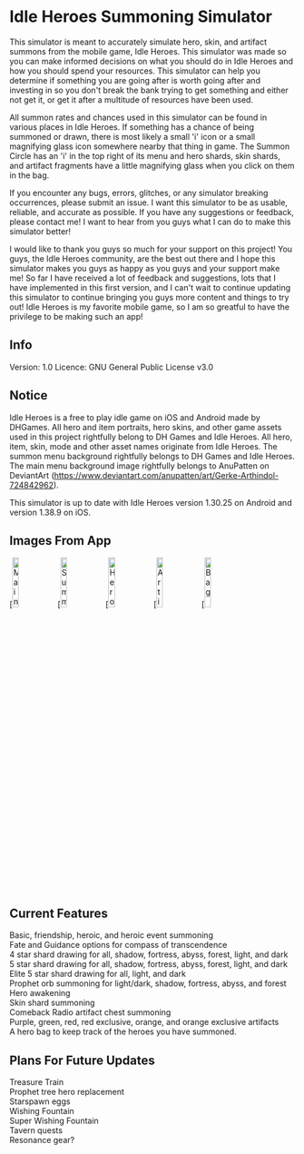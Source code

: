 # Idle Heroes Summoning Simulator
This simulator is meant to accurately simulate hero, skin, and artifact summons from the mobile game, Idle Heroes. This simulator was made so you can make informed decisions on what you should do in Idle Heroes and how you should spend your resources. This simulator can help you determine if something you are going after is worth going after and investing in so you don't break the bank trying to get something and either not get it, or get it after a multitude of resources have been used.

All summon rates and chances used in this simulator can be found in various places in Idle Heroes. If something has a chance of being summoned or drawn, there is most likely a small 'i' icon or a small magnifying glass icon somewhere nearby that thing in game. The Summon Circle has an 'i' in the top right of its menu and hero shards, skin shards, and artifact fragments have a little magnifying glass when you click on them in the bag.

If you encounter any bugs, errors, glitches, or any simulator breaking occurrences, please submit an issue. I want this simulator to be as usable, reliable, and accurate as possible. If you have any suggestions or feedback, please contact me! I want to hear from you guys what I can do to make this simulator better!

I would like to thank you guys so much for your support on this project! You guys, the Idle Heroes community, are the best out there and I hope this simulator makes you guys as happy as you guys and your support make me! So far I have received a lot of feedback and suggestions, lots that I have implemented in this first version, and I can't wait to continue updating this simulator to continue bringing you guys more content and things to try out! Idle Heroes is my favorite mobile game, so I am so greatful to have the privilege to be making such an app!

## Info
Version: 1.0
Licence: GNU General Public License v3.0

## Notice
Idle Heroes is a free to play idle game on iOS and Android made by DHGames. All hero and item portraits, hero skins, and other game assets used in this project rightfully belong to DH Games and Idle Heroes. All hero, item, skin, mode and other asset names originate from Idle Heroes. The summon menu background rightfully belongs to DH Games and Idle Heroes. The main menu background image rightfully belongs to AnuPatten on DeviantArt (https://www.deviantart.com/anupatten/art/Gerke-Arthindol-724842962). 

This simulator is up to date with Idle Heroes version 1.30.25 on Android and version 1.38.9 on iOS.

## Images From App
[<img src="https://user-images.githubusercontent.com/70172740/212793884-d1c41478-a11b-4a94-a631-999b57818ce2.jpg" alt="Main menu" width="15%" height="15%"/>
[<img src="https://user-images.githubusercontent.com/70172740/212793907-459d6acd-d884-4a0c-9196-4c14ac63be4a.jpg" alt="Summoning circle" width="15%" height="15%"/>
[<img src="https://user-images.githubusercontent.com/70172740/212793924-67f821ca-db46-400b-ba73-927ea68e0f22.jpg" alt="Hero awakening" width="15%" height="15%"/>
[<img src="https://user-images.githubusercontent.com/70172740/212793967-d05f83e2-3560-417c-afbd-bbaf408b70c7.jpg" alt="Artifacts" width="15%" height="15%"/>
[<img src="https://user-images.githubusercontent.com/70172740/212793979-fdfc80bd-1600-4ae6-bae7-8306b1a7de5a.jpg" alt="Bag" width="15%" height="15%">

## Current Features
Basic, friendship, heroic, and heroic event summoning\
Fate and Guidance options for compass of transcendence\
4 star shard drawing for all, shadow, fortress, abyss, forest, light, and dark\
5 star shard drawing for all, shadow, fortress, abyss, forest, light, and dark\
Elite 5 star shard drawing for all, light, and dark\
Prophet orb summoning for light/dark, shadow, fortress, abyss, and forest\
Hero awakening\
Skin shard summoning\
Comeback Radio artifact chest summoning\
Purple, green, red, red exclusive, orange, and orange exclusive artifacts\
A hero bag to keep track of the heroes you have summoned.

## Plans For Future Updates
Treasure Train\
Prophet tree hero replacement\
Starspawn eggs\
Wishing Fountain\
Super Wishing Fountain\
Tavern quests\
Resonance gear?
